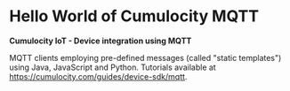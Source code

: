 # Hello World of Cumulocity MQTT

**Cumulocity IoT - Device integration using MQTT**

MQTT clients employing pre-defined messages (called "static templates") using Java, JavaScript and Python. Tutorials available at https://cumulocity.com/guides/device-sdk/mqtt. 
